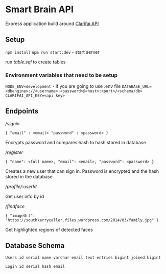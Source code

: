 # Smart Brain API

Express application build around [Clarifai API](https://docs.clarifai.com/)

## Setup

`npm install`
`npm run start:dev` - start server

run _table.sql_ to create tables

### Environment variables that need to be setup
`NODE_ENV=development` - if you are going to use .env file
`DATABASE_URL=<dbengine>://<username>:<password>@<host>:<port>/<schema/db>`
`CLARIFAI_API_KEY=<api key>`

## Endpoints

_/signin_

`{
    "email" : <email>
    "password" : <password>
}`

Encrypts password and compares hash to hash stored in database

_/register_

`{
    "name": <full name>,
    "email": <email>,
    "password": <password>
}`

Creates a new user that can sign in. Password is encrypted and the hash stored in the database

_/profile/:userId_

Get user info by id

_/findface_

`{
    "imageUrl": "https://southkerrycaller.files.wordpress.com/2014/03/family.jpg"
}`

Get highlighted regions of detected faces

## Database Schema

`Users
id serial
name varchar
email text
entries bigint
joined bigint`

`Login
id serial
hash
email`